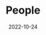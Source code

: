---
title: People
date: 2022-10-24

type: landing

sections:
  - block: people
    content:
      title: MInEnS Lab group
      # Choose which groups/teams of users to display.
      #   Edit `user_groups` in each user's profile to add them to one or more of these groups.
      user_groups:
          - Principal Investigator
          - Postdocs
          - PhD Students
          - Masters Students
          - Undergrad Students
          - Visitors
          - Openings
          - Alumni
      sort_by: Params.last_name
      sort_ascending: true
    design:
      show_interests: false
      show_role: true
      show_social: true
---
